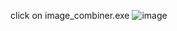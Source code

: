 click on image_combiner.exe
![image](https://github.com/user-attachments/assets/8867a167-e5eb-4295-9a11-742790039c6f)

